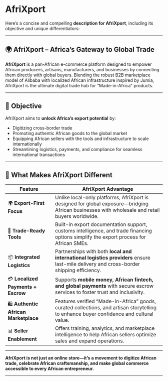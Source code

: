 # AfriXport

Here’s a concise and compelling **description for AfriXport**, including its objective and unique differentiators:

---

## 🌍 **AfriXport – Africa’s Gateway to Global Trade**

**AfriXport** is a pan-African e-commerce platform designed to empower African producers, artisans, manufacturers, and businesses by connecting them directly with global buyers. Blending the robust B2B marketplace model of Alibaba with localized African infrastructure inspired by Jumia, AfriXport is the ultimate digital trade hub for “Made-in-Africa” products.

---

## 🎯 **Objective**

AfriXport aims to **unlock Africa’s export potential** by:

* Digitizing cross-border trade
* Promoting authentic African goods to the global market
* Equipping African sellers with the tools and infrastructure to scale internationally
* Streamlining logistics, payments, and compliance for seamless international transactions

---

## 🔑 **What Makes AfriXport Different**

| Feature                               | AfriXport Advantage                                                                                                                            |
| ------------------------------------- | ---------------------------------------------------------------------------------------------------------------------------------------------- |
| 🌍 **Export-First Focus**             | Unlike local-only platforms, AfriXport is designed for global exposure—bridging African businesses with wholesale and retail buyers worldwide. |
| 🧾 **Trade-Ready Tools**              | Built-in export documentation support, customs intelligence, and trade financing options simplify the export process for African SMEs.         |
| 📦 **Integrated Logistics**           | Partnerships with both **local and international logistics providers** ensure last-mile delivery and cross-border shipping efficiency.         |
| 💳 **Localized Payments + Escrow**    | Supports **mobile money, African fintech, and global payments** with secure escrow services to foster trust and inclusivity.                   |
| 🛍️ **Authentic African Marketplace** | Features verified “Made-in-Africa” goods, curated collections, and artisan storytelling to enhance buyer confidence and cultural value.        |
| 📊 **Seller Enablement**              | Offers training, analytics, and marketplace intelligence to help African sellers optimize sales and expand operations.                         |

---

**AfriXport is not just an online store—it’s a movement to digitize African trade, celebrate African craftsmanship, and make global commerce accessible to every African entrepreneur.**

---

